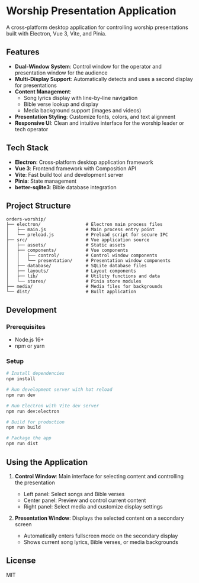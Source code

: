 # Worship Presentation Application

A cross-platform desktop application for controlling worship presentations built with Electron, Vue 3, Vite, and Pinia.

## Features

- **Dual-Window System**: Control window for the operator and presentation window for the audience
- **Multi-Display Support**: Automatically detects and uses a second display for presentations
- **Content Management**:
  - Song lyrics display with line-by-line navigation
  - Bible verse lookup and display
  - Media background support (images and videos)
- **Presentation Styling**: Customize fonts, colors, and text alignment
- **Responsive UI**: Clean and intuitive interface for the worship leader or tech operator

## Tech Stack

- **Electron**: Cross-platform desktop application framework
- **Vue 3**: Frontend framework with Composition API
- **Vite**: Fast build tool and development server
- **Pinia**: State management
- **better-sqlite3**: Bible database integration

## Project Structure

```
orders-worship/
├── electron/                 # Electron main process files
│   ├── main.js               # Main process entry point
│   └── preload.js            # Preload script for secure IPC
├── src/                      # Vue application source
│   ├── assets/               # Static assets
│   ├── components/           # Vue components
│   │   ├── control/          # Control window components
│   │   └── presentation/     # Presentation window components
│   ├── database/             # SQLite database files
│   ├── layouts/              # Layout components
│   ├── lib/                  # Utility functions and data
│   └── stores/               # Pinia store modules
├── media/                    # Media files for backgrounds
└── dist/                     # Built application
```

## Development

### Prerequisites

- Node.js 16+
- npm or yarn

### Setup

```bash
# Install dependencies
npm install

# Run development server with hot reload
npm run dev

# Run Electron with Vite dev server
npm run dev:electron

# Build for production
npm run build

# Package the app
npm run dist
```

## Using the Application

1. **Control Window**: Main interface for selecting content and controlling the presentation

   - Left panel: Select songs and Bible verses
   - Center panel: Preview and control current content
   - Right panel: Select media and customize display settings

2. **Presentation Window**: Displays the selected content on a secondary screen
   - Automatically enters fullscreen mode on the secondary display
   - Shows current song lyrics, Bible verses, or media backgrounds

## License

MIT
